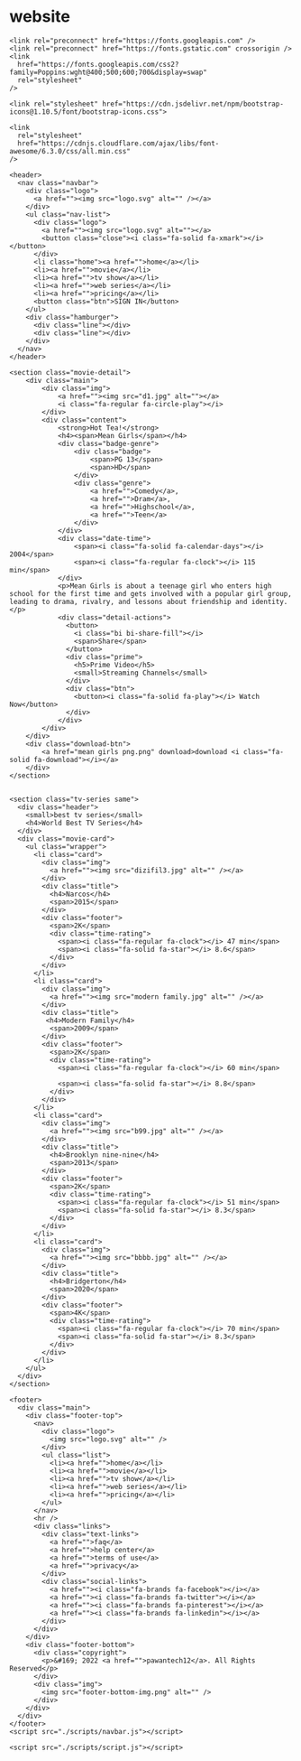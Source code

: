# website

  <!DOCTYPE html>
<html lang="en">
  <head>
    <meta charset="UTF-8" />
    <meta http-equiv="X-UA-Compatible" content="IE=edge" />
    <meta name="viewport" content="width=device-width, initial-scale=1.0" />
    <title>CODEVATAR</title>
    <link rel="stylesheet" href="css/style.css" />
    <link rel="stylesheet" href="css/movie.css">

  
    <link rel="preconnect" href="https://fonts.googleapis.com" />
    <link rel="preconnect" href="https://fonts.gstatic.com" crossorigin />
    <link
      href="https://fonts.googleapis.com/css2?family=Poppins:wght@400;500;600;700&display=swap"
      rel="stylesheet"
    />

    <link rel="stylesheet" href="https://cdn.jsdelivr.net/npm/bootstrap-icons@1.10.5/font/bootstrap-icons.css">

    <link
      rel="stylesheet"
      href="https://cdnjs.cloudflare.com/ajax/libs/font-awesome/6.3.0/css/all.min.css"
    />
  </head>
  <body>
   
    <header>
      <nav class="navbar">
        <div class="logo">
          <a href=""><img src="logo.svg" alt="" /></a>
        </div>
        <ul class="nav-list">
          <div class="logo">
            <a href=""><img src="logo.svg" alt=""></a>
            <button class="close"><i class="fa-solid fa-xmark"></i></button>
          </div>
          <li class="home"><a href="">home</a></li>
          <li><a href="">movie</a></li>
          <li><a href="">tv show</a></li>
          <li><a href="">web series</a></li>
          <li><a href="">pricing</a></li>
          <button class="btn">SIGN IN</button>
        </ul>
        <div class="hamburger">
          <div class="line"></div>
          <div class="line"></div>
        </div>
      </nav>
    </header>

    <section class="movie-detail">
        <div class="main">
            <div class="img">
                <a href=""><img src="d1.jpg" alt=""></a>
                <i class="fa-regular fa-circle-play"></i>
            </div>
            <div class="content">
                <strong>Hot Tea!</strong>
                <h4><span>Mean Girls</span></h4>
                <div class="badge-genre">
                    <div class="badge">
                        <span>PG 13</span>
                        <span>HD</span>
                    </div>
                    <div class="genre">
                        <a href="">Comedy</a>,
                        <a href="">Dram</a>,
                        <a href="">Highschool</a>,
                        <a href="">Teen</a>
                    </div>
                </div>
                <div class="date-time">
                    <span><i class="fa-solid fa-calendar-days"></i> 2004</span>
                    <span><i class="fa-regular fa-clock"></i> 115 min</span>
                </div>
                <p>Mean Girls is about a teenage girl who enters high school for the first time and gets involved with a popular girl group, leading to drama, rivalry, and lessons about friendship and identity.</p>
                <div class="detail-actions">
                  <button>
                    <i class="bi bi-share-fill"></i>
                    <span>Share</span>
                  </button>
                  <div class="prime">
                    <h5>Prime Video</h5>
                    <small>Streaming Channels</small>
                  </div>
                  <div class="btn">
                    <button><i class="fa-solid fa-play"></i> Watch Now</button>
                  </div>
                </div>
            </div>
        </div>
        <div class="download-btn">
            <a href="mean girls png.png" download>download <i class="fa-solid fa-download"></i></a>
        </div>
    </section>

    
    <section class="tv-series same">
      <div class="header">
        <small>best tv series</small>
        <h4>World Best TV Series</h4>
      </div>
      <div class="movie-card">
        <ul class="wrapper">
          <li class="card">
            <div class="img">
              <a href=""><img src="dizifil3.jpg" alt="" /></a>
            </div>
            <div class="title">
              <h4>Narcos</h4>
              <span>2015</span>
            </div>
            <div class="footer">
              <span>2K</span>
              <div class="time-rating">
                <span><i class="fa-regular fa-clock"></i> 47 min</span>
                <span><i class="fa-solid fa-star"></i> 8.6</span>
              </div>
            </div>
          </li>
          <li class="card">
            <div class="img">
              <a href=""><img src="modern family.jpg" alt="" /></a>
            </div>
            <div class="title">
             <h4>Modern Family</h4>
              <span>2009</span>
            </div>
            <div class="footer">
              <span>2K</span>
              <div class="time-rating">
                <span><i class="fa-regular fa-clock"></i> 60 min</span>

                <span><i class="fa-solid fa-star"></i> 8.8</span>
              </div>
            </div>
          </li>
          <li class="card">
            <div class="img">
              <a href=""><img src="b99.jpg" alt="" /></a>
            </div>
            <div class="title">
              <h4>Brooklyn nine-nine</h4>
              <span>2013</span>
            </div>
            <div class="footer">
              <span>2K</span>
              <div class="time-rating">
                <span><i class="fa-regular fa-clock"></i> 51 min</span>
                <span><i class="fa-solid fa-star"></i> 8.3</span>
              </div>
            </div>
          </li>
          <li class="card">
            <div class="img">
              <a href=""><img src="bbbb.jpg" alt="" /></a>
            </div>
            <div class="title">
              <h4>Bridgerton</h4>
              <span>2020</span>
            </div>
            <div class="footer">
              <span>4K</span>
              <div class="time-rating">
                <span><i class="fa-regular fa-clock"></i> 70 min</span>
                <span><i class="fa-solid fa-star"></i> 8.3</span>
              </div>
            </div>
          </li>
        </ul>
      </div>
    </section>

    <footer>
      <div class="main">
        <div class="footer-top">
          <nav>
            <div class="logo">
              <img src="logo.svg" alt="" />
            </div>
            <ul class="list">
              <li><a href="">home</a></li>
              <li><a href="">movie</a></li>
              <li><a href="">tv show</a></li>
              <li><a href="">web series</a></li>
              <li><a href="">pricing</a></li>
            </ul>
          </nav>
          <hr />
          <div class="links">
            <div class="text-links">
              <a href="">faq</a>
              <a href="">help center</a>
              <a href="">terms of use</a>
              <a href="">privacy</a>
            </div>
            <div class="social-links">
              <a href=""><i class="fa-brands fa-facebook"></i></a>
              <a href=""><i class="fa-brands fa-twitter"></i></a>
              <a href=""><i class="fa-brands fa-pinterest"></i></a>
              <a href=""><i class="fa-brands fa-linkedin"></i></a>
            </div>
          </div>
        </div>
        <div class="footer-bottom">
          <div class="copyright">
            <p>&#169; 2022 <a href="">pawantech12</a>. All Rights Reserved</p>
          </div>
          <div class="img">
            <img src="footer-bottom-img.png" alt="" />
          </div>
        </div>
      </div>
    </footer>
    <script src="./scripts/navbar.js"></script>

    <script src="./scripts/script.js"></script>


  </body>
</html>
